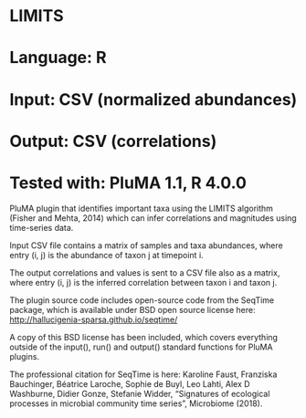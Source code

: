 # LIMITS
# Language: R
# Input: CSV (normalized abundances)
# Output: CSV (correlations)
# Tested with: PluMA 1.1, R 4.0.0

PluMA plugin that identifies important taxa using the LIMITS algorithm
(Fisher and Mehta, 2014) which can infer correlations and magnitudes
using time-series data.

Input CSV file contains a matrix of samples and taxa abundances,
where entry (i, j) is the abundance of taxon j at timepoint i.

The output correlations and values is sent to a CSV file also
as a matrix, where entry (i, j) is the inferred correlation between
taxon i and taxon j.

The plugin source code includes open-source code from the SeqTime package,
which is available under BSD open source license here:
http://hallucigenia-sparsa.github.io/seqtime/

A copy of this BSD license has been included, which covers everything outside of the input(), run() and output()
standard functions for PluMA plugins.  

The professional citation
for SeqTime is here:
Karoline Faust, Franziska Bauchinger, Béatrice Laroche, Sophie de Buyl, Leo Lahti, Alex D Washburne, Didier Gonze, Stefanie Widder, “Signatures of ecological processes in microbial community time series”, Microbiome (2018). 
